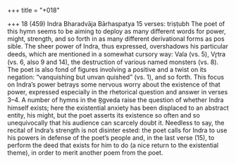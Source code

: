 +++
title = "+018"

+++
18 (459)
Indra
Bharadvāja Bārhaspatya
15 verses: triṣṭubh
The poet of this hymn seems to be aiming to deploy as many different words for  power, might, strength, and so forth in as many different derivational forms as pos sible. The sheer power of Indra, thus expressed, overshadows his particular deeds,  which are mentioned in a somewhat cursory way: Vala (vs. 5), Vr̥tra (vs. 6, also 9  and 14), the destruction of various named monsters (vs. 8). The poet is also fond  of figures involving a positive and a twist on its negation: “vanquishing but unvan quished” (vs. 1), and so forth.
This focus on Indra’s power betrays some nervous worry about the existence  of that power, expressed especially in the rhetorical question and answer in verses  3–4. A number of hymns in the R̥gveda raise the question of whether Indra himself exists; here the existential anxiety has been displaced to an abstract entity, his might,  but the poet asserts its existence so often and so unequivocally that his audience can  scarcely doubt it. Needless to say, the recital of Indra’s strength is not disinter ested: the poet calls for Indra to use his powers in defense of the poet’s people and,  in the last verse (15), to perform the deed that exists for him to do (a nice return to  the existential theme), in order to merit another poem from the poet.